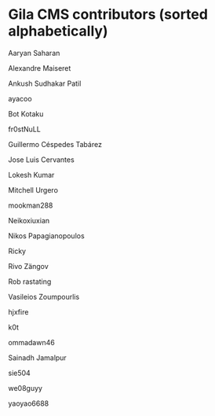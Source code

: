 # Gila CMS contributors (sorted alphabetically)


Aaryan Saharan

Alexandre Maiseret

Ankush Sudhakar Patil

ayacoo

Bot Kotaku

fr0stNuLL

Guillermo Céspedes Tabárez

Jose Luis Cervantes

Lokesh Kumar

Mitchell Urgero

mookman288

Neikoxiuxian

Nikos Papagianopoulos

Ricky

Rivo Zängov

Rob rastating

Vasileios Zoumpourlis

hjxfire

k0t

ommadawn46

Sainadh Jamalpur

sie504

we08guyy

yaoyao6688
